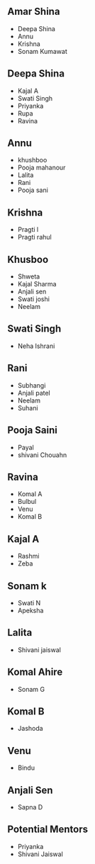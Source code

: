 ## Amar Shina
- Deepa Shina 
- Annu 
- Krishna
- Sonam Kumawat


## Deepa Shina
- Kajal A
- Swati Singh
- Priyanka 
- Rupa
- Ravina

## Annu
- khushboo
- Pooja mahanour
- Lalita
- Rani
- Pooja sani

## Krishna
- Pragti l
- Pragti rahul

## Khusboo
- Shweta
- Kajal Sharma
- Anjali sen
- Swati joshi
- Neelam

## Swati Singh
- Neha Ishrani

## Rani
- Subhangi
- Anjali patel
- Neelam 
- Suhani

## Pooja Saini
- Payal
- shivani Chouahn

## Ravina
- Komal A
- Bulbul
- Venu
- Komal B

## Kajal A
- Rashmi
- Zeba

## Sonam k
- Swati N
- Apeksha

## Lalita
- Shivani jaiswal


## Komal Ahire
- Sonam G


## Komal B
- Jashoda


## Venu
- Bindu

## Anjali Sen
- Sapna D

## Potential Mentors
- Priyanka
- Shivani Jaiswal
